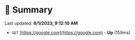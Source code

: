 # 📖 Summary
Last updated: **6/1/2023, 9:12:10 AM**

- `GET` [https://google.com](https://google.com) - **Up** (159ms)
